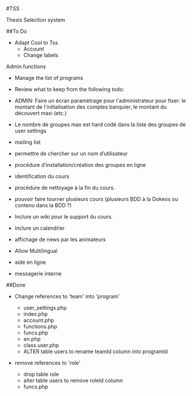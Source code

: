 #TSS

Thesis Selection system

##To Do

- Adapt Cool to Tss
    - Account
    - Change labels
    
    
Admin functions
   - Manage the list of programs

- Review what to keep from the following todo:

- ADMIN: Faire un écran paramètrage pour l'administrateur pour fixer: le montant de l'initialisation des comptes banquier, le montant du découvert maxi (etc.)
- Le nombre de groupes max est hard codé dans la liste des groupes de user settings
- mailing list
- permettre de chercher sur un nom d’utilisateur
- procédure d’installation/création des groupes en ligne
- identification du cours
- procédure de nettoyage à la fin du cours.
- pouvoir faire tourner plusieurs cours (plusieurs BDD à la Dokeos ou contenu dans la BDD ?)
- Inclure un wiki pour le support du cours.
- inclure un calendrier
- affichage de news par les animateurs
- Allow Multilingual
- aide en ligne
- messagerie interne


##Done

- Change references to 'team' into 'program'
    - user_settings.php
    - index.php
    - account.php
    - functions.php
    - funcs.php
    - en.php
    - class.user.php
    - ALTER table users to rename teamId column into programId

- remove references to 'role'
    - drop table role
    - alter table users to remove roleId column
    - funcs.php